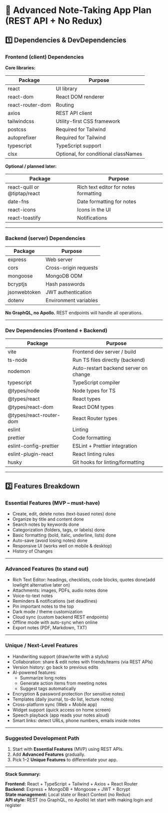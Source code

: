 # 📝 Advanced Note-Taking App Plan (REST API + No Redux)

## 1️⃣ Dependencies & DevDependencies

### **Frontend (client) Dependencies**

**Core libraries:**

| Package               | Purpose                             |
|-----------------------|-------------------------------------|
| react                 | UI library                          |
| react-dom             | React DOM renderer                  |
| react-router-dom      | Routing                             |
| axios                 | REST API client                     |
| tailwindcss           | Utility-first CSS framework         |
| postcss               | Required for Tailwind               |
| autoprefixer          | Required for Tailwind               |
| typescript            | TypeScript support                  |
| clsx                  | Optional, for conditional classNames |

**Optional / planned later:**

| Package                   | Purpose                                |
|----------------------------|----------------------------------------|
| react-quill or @tiptap/react | Rich text editor for notes formatting |
| date-fns                   | Date formatting for notes             |
| react-icons                | Icons in the UI                        |
| react-toastify             | Notifications                          |

---

### **Backend (server) Dependencies**

| Package                | Purpose                     |
|------------------------|-----------------------------|
| express                | Web server                  |
| cors                   | Cross-origin requests       |
| mongoose               | MongoDB ODM                 |
| bcryptjs               | Hash passwords              |
| jsonwebtoken           | JWT authentication          |
| dotenv                 | Environment variables       |

**No GraphQL, no Apollo.** REST endpoints will handle all operations.

---

### **Dev Dependencies (Frontend + Backend)**

| Package                     | Purpose                                    |
|------------------------------|--------------------------------------------|
| vite                         | Frontend dev server / build                |
| ts-node                      | Run TS files directly (backend)            |
| nodemon                      | Auto-restart backend server on change     |
| typescript                   | TypeScript compiler                        |
| @types/node                  | Node types for TS                           |
| @types/react                 | React types                                 |
| @types/react-dom             | React DOM types                             |
| @types/react-router-dom      | React Router types                           |
| eslint                        | Linting                                   |
| prettier                      | Code formatting                             |
| eslint-config-prettier        | ESLint + Prettier integration              |
| eslint-plugin-react           | React linting rules                         |
| husky                         | Git hooks for linting/formatting           |

---

## 2️⃣ Features Breakdown

### **Essential Features (MVP – must-have)**

* Create, edit, delete notes (text-based notes) done
* Organize by title and content  done
* Search notes by keywords  done
* Categorization (folders, tags, or labels)  done
* Basic formatting (bold, italic, underline, lists)  done
* Auto-save (avoid losing notes)  done
* Responsive UI (works well on mobile & desktop) 
* History of Changes 

---

### **Advanced Features (to stand out)**

* Rich Text Editor: headings, checklists, code blocks, quotes  done(add lowlight alternative later on)
* Attachments: images, PDFs, audio notes  done
* Voice-to-text notes  
* Reminders & notifications (set deadlines)  
* Pin important notes to the top  
* Dark mode / theme customization  
* Cloud sync (custom backend REST endpoints)  
* Offline mode with auto-sync when online  
* Export notes (PDF, Markdown, TXT)  

---

### **Unique / Next-Level Features**

* Handwriting support (draw/write with a stylus)  
* Collaboration: share & edit notes with friends/teams (via REST APIs)  
* Version history: go back to previous edits  
* AI-powered features:
  * Summarize long notes  
  * Generate action items from meeting notes  
  * Suggest tags automatically  
* Encryption & password protection (for sensitive notes)  
* Templates (daily journal, to-do list, lecture notes)  
* Cross-platform sync (Web + Mobile app)  
* Widget support (quick access on home screen)  
* Speech playback (app reads your notes aloud)  
* Smart links: detect URLs, phone numbers, emails inside notes  

---

### **Suggested Development Path**

1. Start with **Essential Features** (MVP) using REST APIs.  
2. Add **Advanced Features** gradually.  
3. Pick 1–2 **Unique Features** to differentiate your app.  

---

**Stack Summary:**  

**Frontend:** React + TypeScript + Tailwind + Axios + React Router  
**Backend:** Express + MongoDB + Mongoose + JWT + Bcrypt  
**State management:** Local state or React Context (no Redux)  
**API style:** REST (no GraphQL, no Apollo)  let start with making login and register 